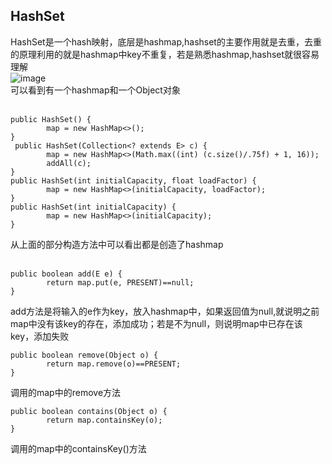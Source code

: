 HashSet
---
HashSet是一个hash映射，底层是hashmap,hashset的主要作用就是去重，去重的原理利用的就是hashmap中key不重复，若是熟悉hashmap,hashset就很容易理解<br>
![image](https://github.com/wangda7/77/blob/master/picture/13.png)<br>
可以看到有一个hashmap和一个Object对象<br><br>
```
public HashSet() {
        map = new HashMap<>();
}
 public HashSet(Collection<? extends E> c) {
        map = new HashMap<>(Math.max((int) (c.size()/.75f) + 1, 16));
        addAll(c);
}
public HashSet(int initialCapacity, float loadFactor) {
        map = new HashMap<>(initialCapacity, loadFactor);
}
public HashSet(int initialCapacity) {
        map = new HashMap<>(initialCapacity);
}
```
从上面的部分构造方法中可以看出都是创造了hashmap<br><br>

```
public boolean add(E e) {
        return map.put(e, PRESENT)==null;
}
```
add方法是将输入的e作为key，放入hashmap中，如果返回值为null,就说明之前map中没有该key的存在，添加成功；若是不为null，则说明map中已存在该key，添加失败

```
public boolean remove(Object o) {
        return map.remove(o)==PRESENT;
}
```
调用的map中的remove方法

```
public boolean contains(Object o) {
        return map.containsKey(o);
}
```
调用的map中的containsKey()方法
